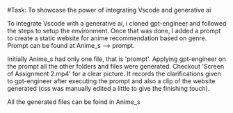 #Task: To showcase the power of integrating Vscode and generative ai

To integrate Vscode with a generative ai, i cloned gpt-engineer and followed the steps to setup the environment. 
Once that was done, I added a prompt to create a static website for anime recommendation based on genre. Prompt can be found at Anime_s --> prompt.  

Initially Anime_s had only one file, that is 'prompt'. Applying gpt-engineer on the prompt all the other folders and files were generated. 
Checkout 'Screen of Assignment 2.mp4' for a clear picture. It records the clarifications given to gpt-engineer after executing the prompt and also a clip of the website generated (css was manually edited a little to give the finishing touch).

All the generated files can be foind in Anime_s

